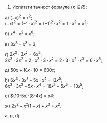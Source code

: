1. Испитати тачност формуле $(x \in R)$:

а) $(-х)^2 = х^2$; <br>
$(-х)^2 = (-1 \cdot х)^2 = (-1)^2 \cdot х^2 = 1 \cdot х^2 = х^2$; 

б) $х^4 \cdot х^2 = х^8$; 

в) $3х^3 - х^3 = 3$; 

г) $2х^3 \cdot 3х^2 = 6х^5$;<br> 
$2х^3 \cdot 3х^2 = 2 \cdot х^3 \cdot 3 \cdot х^2 = 2 \cdot 3 \cdot  х^2 \cdot х^3 = 6 \cdot х^5$; 

д) $50x+10x \cdot 10 = 600x$; 

ђ) $6x^3 \cdot 3x^2-5x \cdot x^4 = 13х^5$;<br>
$6x^3 \cdot 3x^2-5x \cdot x^4 = 18x^5 - 5x^5 = 13х^5$;

е) $(10-5x)-(8-4x) = х#; 

ж) $2x^2 - х^2(1 - х) + х^3 = х^2$.

a, g, dj
